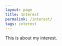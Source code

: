 ```yaml
---
layout: page
title: Interest
permalink: /interest/
tags: interest
---
```


This is about my interest.
